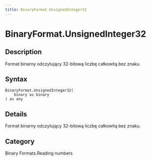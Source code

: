 ```yaml
---
title: BinaryFormat.UnsignedInteger32
---
```


# BinaryFormat.UnsignedInteger32


## Description

Format binarny odczytujący 32-bitową liczbę całkowitą bez znaku.


## Syntax

```powerquery
BinaryFormat.UnsignedInteger32(
    binary as binary
) as any
```


## Details

Format binarny odczytujący 32-bitową liczbę całkowitą bez znaku.



## Category
Binary Formats.Reading numbers
